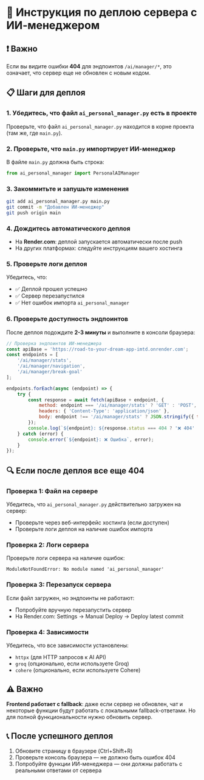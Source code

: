 # 🚀 Инструкция по деплою сервера с ИИ-менеджером

## ❗ Важно

Если вы видите ошибки **404** для эндпоинтов `/ai/manager/*`, это означает, что сервер еще не обновлен с новым кодом.

## 📋 Шаги для деплоя

### 1. Убедитесь, что файл `ai_personal_manager.py` есть в проекте

Проверьте, что файл `ai_personal_manager.py` находится в корне проекта (там же, где `main.py`).

### 2. Проверьте, что `main.py` импортирует ИИ-менеджер

В файле `main.py` должна быть строка:
```python
from ai_personal_manager import PersonalAIManager
```

### 3. Закоммитьте и запушьте изменения

```bash
git add ai_personal_manager.py main.py
git commit -m "Добавлен ИИ-менеджер"
git push origin main
```

### 4. Дождитесь автоматического деплоя

- На **Render.com**: деплой запускается автоматически после push
- На других платформах: следуйте инструкциям вашего хостинга

### 5. Проверьте логи деплоя

Убедитесь, что:
- ✅ Деплой прошел успешно
- ✅ Сервер перезапустился
- ✅ Нет ошибок импорта `ai_personal_manager`

### 6. Проверьте доступность эндпоинтов

После деплоя подождите **2-3 минуты** и выполните в консоли браузера:

```javascript
// Проверка эндпоинтов ИИ-менеджера
const apiBase = 'https://road-to-your-dream-app-imtd.onrender.com';
const endpoints = [
    '/ai/manager/stats',
    '/ai/manager/navigation',
    '/ai/manager/break-goal'
];

endpoints.forEach(async (endpoint) => {
    try {
        const response = await fetch(apiBase + endpoint, {
            method: endpoint === '/ai/manager/stats' ? 'GET' : 'POST',
            headers: { 'Content-Type': 'application/json' },
            body: endpoint !== '/ai/manager/stats' ? JSON.stringify({ telegram_id: 123456789 }) : undefined
        });
        console.log(`${endpoint}: ${response.status === 404 ? '❌ 404' : response.status === 200 ? '✅ 200' : response.status}`);
    } catch (error) {
        console.error(`${endpoint}: ❌ Ошибка`, error);
    }
});
```

## 🔍 Если после деплоя все еще 404

### Проверка 1: Файл на сервере

Убедитесь, что `ai_personal_manager.py` действительно загружен на сервер:
- Проверьте через веб-интерфейс хостинга (если доступен)
- Проверьте логи деплоя на наличие ошибок импорта

### Проверка 2: Логи сервера

Проверьте логи сервера на наличие ошибок:
```
ModuleNotFoundError: No module named 'ai_personal_manager'
```

### Проверка 3: Перезапуск сервера

Если файл загружен, но эндпоинты не работают:
- Попробуйте вручную перезапустить сервер
- На Render.com: Settings → Manual Deploy → Deploy latest commit

### Проверка 4: Зависимости

Убедитесь, что все зависимости установлены:
- `httpx` (для HTTP запросов к AI API)
- `groq` (опционально, если используете Groq)
- `cohere` (опционально, если используете Cohere)

## ⚠️ Важно

**Frontend работает с fallback**: даже если сервер не обновлен, чат и некоторые функции будут работать с локальными fallback-ответами. Но для полной функциональности нужно обновить сервер.

## 📞 После успешного деплоя

1. Обновите страницу в браузере (Ctrl+Shift+R)
2. Проверьте консоль браузера — не должно быть ошибок 404
3. Попробуйте функции ИИ-менеджера — они должны работать с реальными ответами от сервера


